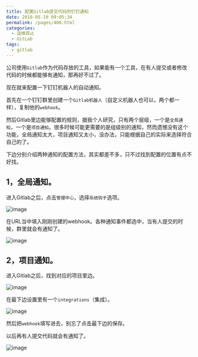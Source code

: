 ```yaml
---
title: 配置Gitlab提交代码的钉钉通知
date: 2018-05-10 09:05:34
permalink: /pages/406.html
categories:
  - 运维观止
  - GitLab
tags:
  - gitlab
---
```


公司使用`Gitlab`作为代码存放的工具，如果能有一个工具，在有人提交或者修改代码的时候都能够有通知，那再好不过了。

现在就来配置一下钉钉机器人的自动通知。

首先在一个钉钉群里创建一个`Gitlab机器人`（自定义机器人也可以，两个都一样），复制他的`webhook`。

然后Gitlab里边能够配置的规则，据我个人研究，只有两个层级，一个是`全局通知`，一个是`项目通知`。很多时候可能更需要的是组级别的通知，然而遗憾没有这个功能，全局通知太大，项目通知又太小，没办法，只能根据自己的实际来选择符合自己的了。

下边分别介绍两种通知的配置方法，其实都差不多，只不过找到配置的位置有点不好找。

## 1，全局通知。

进入Gitlab之后，点击`管理中心`，选择`系统钩子`选项。

![image](http://t.eryajf.net/imgs/2021/09/cc7f67b1efc103eb.jpg)

在URL当中填入刚刚创建的webhook。各种通知事件都选中，当有人提交的时候，群里就会有通知了。

![image](http://t.eryajf.net/imgs/2021/09/6d8d7ed4eba6d69f.jpg)

## 2，项目通知。

进入Gitlab之后，找到对应的项目里边。

![image](http://t.eryajf.net/imgs/2021/09/717bd3cf59c2b32e.jpg)

在最下边设置里有一个`integrations`（集成）。

![image](http://t.eryajf.net/imgs/2021/09/e5f8266c07c920de.jpg)

然后把`webhook`填写进去，别忘了点击最下边的保存。

以后再有人提交代码就会有通知了。

![image](http://t.eryajf.net/imgs/2021/09/5ae847de9004b332.jpg)
